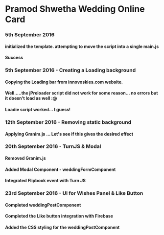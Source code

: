 # Pramod Shwetha Wedding Online Card
### 5th September 2016
#### initialized the template. attempting to move the script into a single main.js
#### Success

### 5th September 2016 - Creating a Loading background
#### Copying the Loading bar from innovoskies.com website.
#### Well.....the jPreloader script did not work for some reason... no errors but it doesn't load as well :@
#### Loadie script worked... I guess!

### 12th September 2016 - Removing static background
#### Applying Granim.js ... Let's see if this gives the desired effect

### 20th September 2016 - TurnJS & Modal
#### Removed Granim.js
#### Added Modal Component - weddingFormComponent
#### Integrated Flipbook event with Turn JS

### 23rd September 2016 - UI for Wishes Panel & Like Button
#### Completed weddingPostComponent
#### Completed the Like button integration with Firebase
#### Added the CSS styling for the weddingPostComponent
